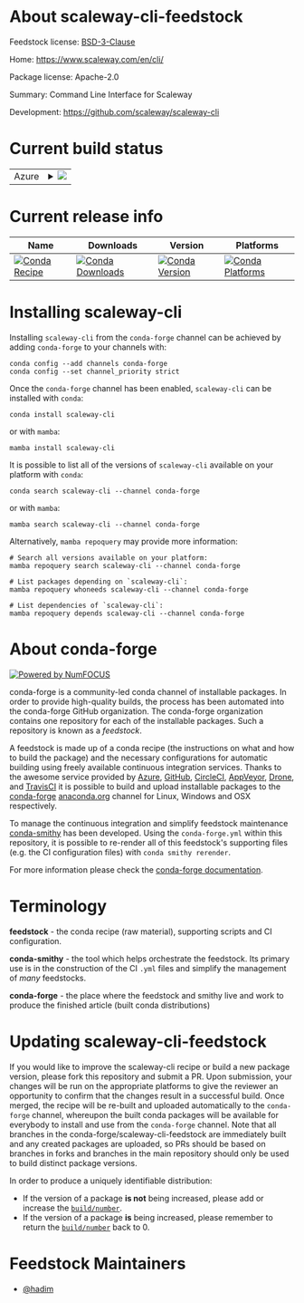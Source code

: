 About scaleway-cli-feedstock
============================

Feedstock license: [BSD-3-Clause](https://github.com/conda-forge/scaleway-cli-feedstock/blob/main/LICENSE.txt)

Home: https://www.scaleway.com/en/cli/

Package license: Apache-2.0

Summary: Command Line Interface for Scaleway

Development: https://github.com/scaleway/scaleway-cli

Current build status
====================


<table>
    
  <tr>
    <td>Azure</td>
    <td>
      <details>
        <summary>
          <a href="https://dev.azure.com/conda-forge/feedstock-builds/_build/latest?definitionId=24917&branchName=main">
            <img src="https://dev.azure.com/conda-forge/feedstock-builds/_apis/build/status/scaleway-cli-feedstock?branchName=main">
          </a>
        </summary>
        <table>
          <thead><tr><th>Variant</th><th>Status</th></tr></thead>
          <tbody><tr>
              <td>linux_64</td>
              <td>
                <a href="https://dev.azure.com/conda-forge/feedstock-builds/_build/latest?definitionId=24917&branchName=main">
                  <img src="https://dev.azure.com/conda-forge/feedstock-builds/_apis/build/status/scaleway-cli-feedstock?branchName=main&jobName=linux&configuration=linux%20linux_64_" alt="variant">
                </a>
              </td>
            </tr><tr>
              <td>linux_aarch64</td>
              <td>
                <a href="https://dev.azure.com/conda-forge/feedstock-builds/_build/latest?definitionId=24917&branchName=main">
                  <img src="https://dev.azure.com/conda-forge/feedstock-builds/_apis/build/status/scaleway-cli-feedstock?branchName=main&jobName=linux&configuration=linux%20linux_aarch64_" alt="variant">
                </a>
              </td>
            </tr><tr>
              <td>linux_ppc64le</td>
              <td>
                <a href="https://dev.azure.com/conda-forge/feedstock-builds/_build/latest?definitionId=24917&branchName=main">
                  <img src="https://dev.azure.com/conda-forge/feedstock-builds/_apis/build/status/scaleway-cli-feedstock?branchName=main&jobName=linux&configuration=linux%20linux_ppc64le_" alt="variant">
                </a>
              </td>
            </tr><tr>
              <td>osx_64</td>
              <td>
                <a href="https://dev.azure.com/conda-forge/feedstock-builds/_build/latest?definitionId=24917&branchName=main">
                  <img src="https://dev.azure.com/conda-forge/feedstock-builds/_apis/build/status/scaleway-cli-feedstock?branchName=main&jobName=osx&configuration=osx%20osx_64_" alt="variant">
                </a>
              </td>
            </tr><tr>
              <td>osx_arm64</td>
              <td>
                <a href="https://dev.azure.com/conda-forge/feedstock-builds/_build/latest?definitionId=24917&branchName=main">
                  <img src="https://dev.azure.com/conda-forge/feedstock-builds/_apis/build/status/scaleway-cli-feedstock?branchName=main&jobName=osx&configuration=osx%20osx_arm64_" alt="variant">
                </a>
              </td>
            </tr>
          </tbody>
        </table>
      </details>
    </td>
  </tr>
</table>

Current release info
====================

| Name | Downloads | Version | Platforms |
| --- | --- | --- | --- |
| [![Conda Recipe](https://img.shields.io/badge/recipe-scaleway--cli-green.svg)](https://anaconda.org/conda-forge/scaleway-cli) | [![Conda Downloads](https://img.shields.io/conda/dn/conda-forge/scaleway-cli.svg)](https://anaconda.org/conda-forge/scaleway-cli) | [![Conda Version](https://img.shields.io/conda/vn/conda-forge/scaleway-cli.svg)](https://anaconda.org/conda-forge/scaleway-cli) | [![Conda Platforms](https://img.shields.io/conda/pn/conda-forge/scaleway-cli.svg)](https://anaconda.org/conda-forge/scaleway-cli) |

Installing scaleway-cli
=======================

Installing `scaleway-cli` from the `conda-forge` channel can be achieved by adding `conda-forge` to your channels with:

```
conda config --add channels conda-forge
conda config --set channel_priority strict
```

Once the `conda-forge` channel has been enabled, `scaleway-cli` can be installed with `conda`:

```
conda install scaleway-cli
```

or with `mamba`:

```
mamba install scaleway-cli
```

It is possible to list all of the versions of `scaleway-cli` available on your platform with `conda`:

```
conda search scaleway-cli --channel conda-forge
```

or with `mamba`:

```
mamba search scaleway-cli --channel conda-forge
```

Alternatively, `mamba repoquery` may provide more information:

```
# Search all versions available on your platform:
mamba repoquery search scaleway-cli --channel conda-forge

# List packages depending on `scaleway-cli`:
mamba repoquery whoneeds scaleway-cli --channel conda-forge

# List dependencies of `scaleway-cli`:
mamba repoquery depends scaleway-cli --channel conda-forge
```


About conda-forge
=================

[![Powered by
NumFOCUS](https://img.shields.io/badge/powered%20by-NumFOCUS-orange.svg?style=flat&colorA=E1523D&colorB=007D8A)](https://numfocus.org)

conda-forge is a community-led conda channel of installable packages.
In order to provide high-quality builds, the process has been automated into the
conda-forge GitHub organization. The conda-forge organization contains one repository
for each of the installable packages. Such a repository is known as a *feedstock*.

A feedstock is made up of a conda recipe (the instructions on what and how to build
the package) and the necessary configurations for automatic building using freely
available continuous integration services. Thanks to the awesome service provided by
[Azure](https://azure.microsoft.com/en-us/services/devops/), [GitHub](https://github.com/),
[CircleCI](https://circleci.com/), [AppVeyor](https://www.appveyor.com/),
[Drone](https://cloud.drone.io/welcome), and [TravisCI](https://travis-ci.com/)
it is possible to build and upload installable packages to the
[conda-forge](https://anaconda.org/conda-forge) [anaconda.org](https://anaconda.org/)
channel for Linux, Windows and OSX respectively.

To manage the continuous integration and simplify feedstock maintenance
[conda-smithy](https://github.com/conda-forge/conda-smithy) has been developed.
Using the ``conda-forge.yml`` within this repository, it is possible to re-render all of
this feedstock's supporting files (e.g. the CI configuration files) with ``conda smithy rerender``.

For more information please check the [conda-forge documentation](https://conda-forge.org/docs/).

Terminology
===========

**feedstock** - the conda recipe (raw material), supporting scripts and CI configuration.

**conda-smithy** - the tool which helps orchestrate the feedstock.
                   Its primary use is in the construction of the CI ``.yml`` files
                   and simplify the management of *many* feedstocks.

**conda-forge** - the place where the feedstock and smithy live and work to
                  produce the finished article (built conda distributions)


Updating scaleway-cli-feedstock
===============================

If you would like to improve the scaleway-cli recipe or build a new
package version, please fork this repository and submit a PR. Upon submission,
your changes will be run on the appropriate platforms to give the reviewer an
opportunity to confirm that the changes result in a successful build. Once
merged, the recipe will be re-built and uploaded automatically to the
`conda-forge` channel, whereupon the built conda packages will be available for
everybody to install and use from the `conda-forge` channel.
Note that all branches in the conda-forge/scaleway-cli-feedstock are
immediately built and any created packages are uploaded, so PRs should be based
on branches in forks and branches in the main repository should only be used to
build distinct package versions.

In order to produce a uniquely identifiable distribution:
 * If the version of a package **is not** being increased, please add or increase
   the [``build/number``](https://docs.conda.io/projects/conda-build/en/latest/resources/define-metadata.html#build-number-and-string).
 * If the version of a package **is** being increased, please remember to return
   the [``build/number``](https://docs.conda.io/projects/conda-build/en/latest/resources/define-metadata.html#build-number-and-string)
   back to 0.

Feedstock Maintainers
=====================

* [@hadim](https://github.com/hadim/)

